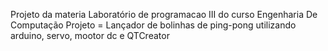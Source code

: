 Projeto da materia Laboratório de programacao III do curso Engenharia De Computação
Projeto = Lançador de bolinhas de ping-pong utilizando arduino, servo, mootor dc e QTCreator

